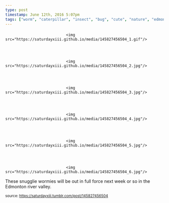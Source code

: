 ```yaml
---
type: post
timestamp: June 12th, 2016 5:07pm
tags: ["worm", "caterpillar", "insect", "bug", "cute", "nature", "edmonton", "summer", "larva", "photography"]
---
```

####


                               <img src="https://saturdayxiii.github.io/media/145827456504_1.gif"/>
                           

                                                                                                                           

                               <img src="https://saturdayxiii.github.io/media/145827456504_2.jpg"/>
                           

                                                                                                                           

                               <img src="https://saturdayxiii.github.io/media/145827456504_3.jpg"/>
                           

                                                                                                                           

                               <img src="https://saturdayxiii.github.io/media/145827456504_4.jpg"/>
                           

                                                                                                                           

                               <img src="https://saturdayxiii.github.io/media/145827456504_5.jpg"/>
                           

                                                                                                                           

                               <img src="https://saturdayxiii.github.io/media/145827456504_6.jpg"/>
                           

                                                                                                                      
These snugglie wormies will be out in full force next week or so in the Edmonton river valley.
 
                                    
                
                
                
                
                                
<small>source: https://saturdayxiii.tumblr.com/post/145827456504</small>